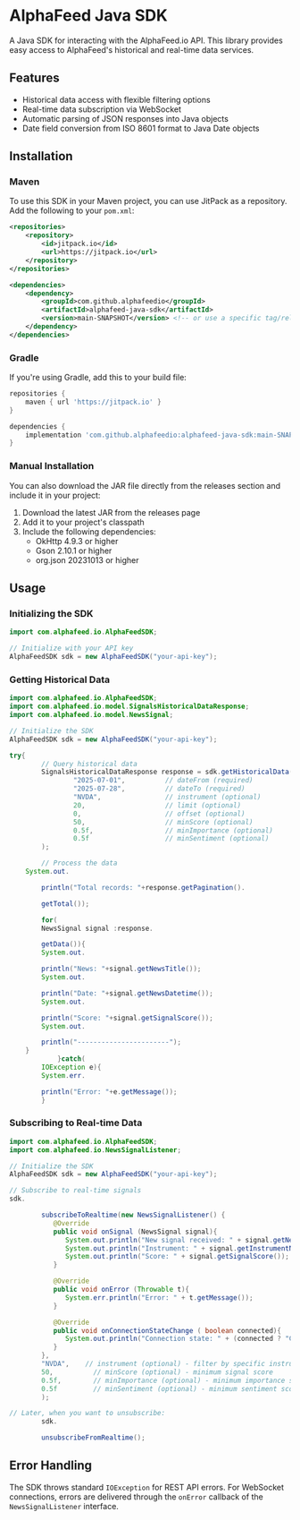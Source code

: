 # AlphaFeed Java SDK

A Java SDK for interacting with the AlphaFeed.io API. This library provides easy access to AlphaFeed's historical and real-time data services.

## Features

- Historical data access with flexible filtering options
- Real-time data subscription via WebSocket
- Automatic parsing of JSON responses into Java objects
- Date field conversion from ISO 8601 format to Java Date objects

## Installation

### Maven

To use this SDK in your Maven project, you can use JitPack as a repository. Add the following to your `pom.xml`:

```xml
<repositories>
    <repository>
        <id>jitpack.io</id>
        <url>https://jitpack.io</url>
    </repository>
</repositories>

<dependencies>
    <dependency>
        <groupId>com.github.alphafeedio</groupId>
        <artifactId>alphafeed-java-sdk</artifactId>
        <version>main-SNAPSHOT</version> <!-- or use a specific tag/release -->
    </dependency>
</dependencies>
```

### Gradle

If you're using Gradle, add this to your build file:

```groovy
repositories {
    maven { url 'https://jitpack.io' }
}

dependencies {
    implementation 'com.github.alphafeedio:alphafeed-java-sdk:main-SNAPSHOT'
}
```

### Manual Installation

You can also download the JAR file directly from the releases section and include it in your project:

1. Download the latest JAR from the releases page
2. Add it to your project's classpath
3. Include the following dependencies:
   - OkHttp 4.9.3 or higher
   - Gson 2.10.1 or higher
   - org.json 20231013 or higher

## Usage

### Initializing the SDK

```java
import com.alphafeed.io.AlphaFeedSDK;

// Initialize with your API key
AlphaFeedSDK sdk = new AlphaFeedSDK("your-api-key");

```

### Getting Historical Data

```java
import com.alphafeed.io.AlphaFeedSDK;
import com.alphafeed.io.model.SignalsHistoricalDataResponse;
import com.alphafeed.io.model.NewsSignal;

// Initialize the SDK
AlphaFeedSDK sdk = new AlphaFeedSDK("your-api-key");

try{
        // Query historical data
        SignalsHistoricalDataResponse response = sdk.getHistoricalData(
                "2025-07-01",          // dateFrom (required)
                "2025-07-28",          // dateTo (required)
                "NVDA",                // instrument (optional)
                20,                    // limit (optional)
                0,                     // offset (optional)
                50,                    // minScore (optional)
                0.5f,                  // minImportance (optional)
                0.5f                   // minSentiment (optional)
        );

        // Process the data
    System.out.

        println("Total records: "+response.getPagination().

        getTotal());

        for(
        NewsSignal signal :response.

        getData()){
        System.out.

        println("News: "+signal.getNewsTitle());
        System.out.

        println("Date: "+signal.getNewsDatetime());
        System.out.

        println("Score: "+signal.getSignalScore());
        System.out.

        println("-----------------------");
    }
            }catch(
        IOException e){
        System.err.

        println("Error: "+e.getMessage());
        }
```

### Subscribing to Real-time Data

```java
import com.alphafeed.io.AlphaFeedSDK;
import com.alphafeed.io.NewsSignalListener;

// Initialize the SDK
AlphaFeedSDK sdk = new AlphaFeedSDK("your-api-key");

// Subscribe to real-time signals
sdk.

        subscribeToRealtime(new NewsSignalListener() {
           @Override
           public void onSignal (NewsSignal signal){
              System.out.println("New signal received: " + signal.getNewsTitle());
              System.out.println("Instrument: " + signal.getInstrumentName());
              System.out.println("Score: " + signal.getSignalScore());
           }

           @Override
           public void onError (Throwable t){
              System.err.println("Error: " + t.getMessage());
           }

           @Override
           public void onConnectionStateChange ( boolean connected){
              System.out.println("Connection state: " + (connected ? "Connected" : "Disconnected"));
           }
        },
        "NVDA",    // instrument (optional) - filter by specific instrument
        50,          // minScore (optional) - minimum signal score
        0.5f,        // minImportance (optional) - minimum importance score
        0.5f         // minSentiment (optional) - minimum sentiment score
        );

// Later, when you want to unsubscribe:
        sdk.

        unsubscribeFromRealtime();
```

## Error Handling

The SDK throws standard `IOException` for REST API errors. For WebSocket connections, errors are delivered through the `onError` callback of the `NewsSignalListener` interface.
